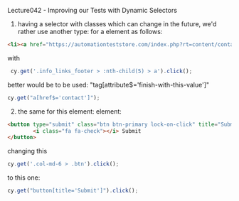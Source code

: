 Lecture042 - Improving our Tests with Dynamic Selectors
1. having a selector with classes which can change in the future, we'd rather use another type:
for a element as follows:
```html
<li><a href="https://automationteststore.com/index.php?rt=content/contact" style="">Contact Us</a></li>
```
with 
```javascript
 cy.get('.info_links_footer > :nth-child(5) > a').click();
```
better would be to be used: "tag[attribute$='finish-with-this-value']"
```javascript
cy.get("a[href$='contact']");
```

2. the same for this element:
element:
```html
<button type="submit" class="btn btn-primary lock-on-click" title="Submit" data-loading-text="<i class='fa fa-refresh fa-spin'></i>">
		<i class="fa fa-check"></i> Submit		
</button>
```
changing this 
```javascript
cy.get('.col-md-6 > .btn').click();
```
to this one:
```javascript
cy.get("button[title='Submit']").click();
```
